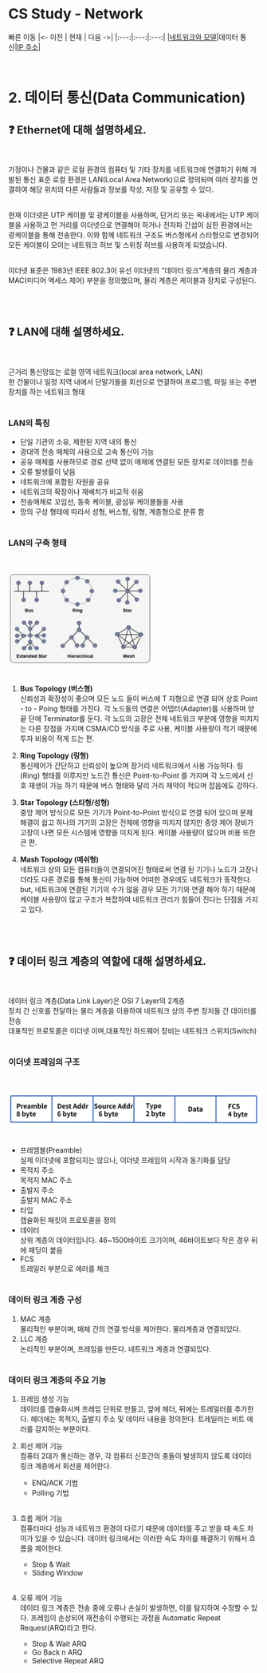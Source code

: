 # CS Study - Network

빠른 이동
|<- 이전 | 현재 | 다음 ->|
|:---:|:---:|:---:|
|[네트워크와 모델](./network-basic.md)|데이터 통신|[IP 주소](./network-ip.md)|

<br/>

# 2. 데이터 통신(Data Communication)

## ❓ Ethernet에 대해 설명하세요.

<br/>

가정이나 건물과 같은 로컬 환경의 컴퓨터 및 기타 장치를 네트워크에 연결하기 위해 개발된 통신 표준
로컬 환경은 LAN(Local Area Network)으로 정의되며 여러 장치를 연결하여 해당 위치의 다른 사람들과 정보를 작성, 저장 및 공유할 수 있다.  
<br/>

현재 이더넷은 UTP 케이블 및 광케이블을 사용하며, 단거리 또는 옥내에서는 UTP 케이블을 사용하고 먼 거리를 이더넷으로 연결해야 하거나 전자파 간섭이 심한 환경에서는 광케이블을 통해 전송한다. 이와 함께 네트워크 구조도 버스형에서 스타형으로 변경되어 모든 케이블이 모이는 네트워크 허브 및 스위칭 허브를 사용하게 되었습니다.  
<br/>

이더넷 표준은 1983년 IEEE 802.3이 유선 이더넷의 "데이터 링크"계층의 물리 계층과 MAC(미디어 액세스 제어) 부분을 정의했으며, 물리 계층은 케이블과 장치로 구성된다.  
<br/>

<br/>

## ❓ LAN에 대해 설명하세요.

<br/>

근거리 통신망또는 로컬 영역 네트워크(local area network, LAN)  
한 건물이나 일정 지역 내에서 단말기들을 회선으로 연결하여 프로그램, 파일 또는 주변장치를 하는 네트워크 형태  
<br/>

### LAN의 특징

- 단일 기관의 소유, 제한된 지역 내의 통신
- 광대역 전송 매체의 사용으로 고속 통신이 가능
- 공유 매체를 사용하므로 경로 선택 없이 매체에 연결된 모든 장치로 데이터를 전송
- 오류 발생률이 낮음
- 네트워크에 포함된 자원을 공유
- 네트워크의 확장이나 재배치가 비교적 쉬움
- 전송매체로 꼬임선, 동축 케이블, 광섬유 케이블들을 사용
- 망의 구성 형태에 따라서 성형, 버스형, 링형, 계층형으로 분류 함  
  <br/>

### LAN의 구축 형태

<br/>

![Network_Topology](./img/Network_Topology.png)  
<br/>

1. **Bus Topology (버스형)**  
   신뢰성과 확장성이 좋으며 모든 노드 들이 버스에 T 자형으로 연결 되어 상호 Point - to - Poing 형태를 가진다. 각 노드들의 연결은 어뎁터(Adapter)를 사용하며 양 끝 단에 Terminator를 둔다. 각 노드의 고장은 전체 네트워크 부분에 영향을 미치지 는 다른 장점을 가지며 CSMA/CD 방식을 주로 사용, 케이블 사용량이 적기 때문에 투자 비용이 적게 드는 편.

2. **Ring Topology (링형)**  
   통신제어가 간단하고 신뢰성이 높으며 장거리 네트워크에서 사용 가능하다. 링(Ring) 형태를 이루지만 노드간 통신은 Point-to-Point 를 가지며 각 노드에서 신호 재생이 가능 하기 때문에 버스 형태와 달리 거리 제약이 적으며 잡음에도 강하다.

3. **Star Topology (스타형/성형)**  
   중앙 제어 방식으로 모든 기기가 Point-to-Point 방식으로 연결 되어 있으며 문제 해결이 쉽고 하나의 기기의 고장은 전체에 영향을 미치지 않지만 중앙 제어 장비가 고장이 나면 모든 시스템에 영향을 미치게 된다. 케이블 사용량이 많으며 비용 또한 큰 편.

4. **Mash Topology (메쉬형)**  
   네트워크 상의 모든 컴퓨터들이 연결되어진 형태로써 연결 된 기기나 노드가 고장나더라도 다른 경로를 통해 통신이 가능하며 어떠한 경우에도 네트워크가 동작한다. but, 네트워크에 연결된 기기의 수가 많을 경우 모든 기기와 연결 해야 하기 때문에 케이블 사용량이 많고 구조가 복잡하여 네트워크 관리가 힘들어 진다는 단점을 가지고 있다.  
   <br/>

<br/>

## ❓ 데이터 링크 계층의 역할에 대해 설명하세요.

<br/>

데이터 링크 계층(Data Link Layer)은 OSI 7 Layer의 2계층  
장치 간 신호를 전달하는 물리 계층을 이용하여 네트워크 상의 주변 장치들 간 데이터를 전송  
대표적인 프로토콜은 이더넷 이며,대표적인 하드웨어 장비는 네트워크 스위치(Switch)  
<br/>

### 이더넷 프레임의 구조

<br/>

![Ethernet_Frame](./img/Ethernet_Frame.png)  
<br/>

- 프레엠블(Preamble)  
  실제 이더넷에 포함되지는 않으나, 이더넷 프레임의 시작과 동기화를 담당
- 목적지 주소  
  목적지 MAC 주소
- 출발지 주소  
  출발지 MAC 주소
- 타입  
  캡슐화된 패킷의 프로토콜을 정의
- 데이터  
  상위 계층의 데이터입니다. 46~1500바이트 크기이며, 46바이트보다 작은 경우 뒤에 패딩이 붙음
- FCS  
  트레일러 부분으로 에러를 체크  
  <br/>

### 데이터 링크 계층 구성

1. MAC 계층  
   물리적인 부분이며, 매체 간의 연결 방식을 제어한다. 물리계층과 연결되있다.
2. LLC 계층  
   논리적인 부분이며, 프레임을 만든다. 네트워크 계층과 연결되있다.  
   <br/>

### 데이터 링크 계층의 주요 기능

1. 프레임 생성 기능  
   데이터를 캡슐화시켜 프레임 단위로 만들고, 앞에 헤더, 뒤에는 트레일러를 추가한다. 헤더에는 목적지, 출발지 주소 및 데이터 내용을 정의한다. 트레일러는 비트 에러를 감지하는 부분이다.

2. 회선 제어 기능  
   컴퓨터 2대가 통신하는 경우, 각 컴퓨터 신호간의 충돌이 발생하지 않도록 데이터 링크 계층에서 회선을 제어한다.

   - ENQ/ACK 기법
   - Polling 기법  
     <br/>

3. 흐름 제어 기능  
   컴퓨터마다 성능과 네트워크 환경이 다르기 때문에 데이터를 주고 받을 때 속도 차이가 있을 수 있습니다. 데이터 링크에서는 이러한 속도 차이를 해결하기 위해서 흐름을 제어한다.

   - Stop & Wait
   - Sliding Window  
     <br/>

4. 오류 제어 기능  
   데이터 링크 계층은 전송 중에 오류나 손실이 발생하면, 이를 탐지하여 수정할 수 있다. 프레임이 손상되어 재전송이 수행되는 과정을 Automatic Repeat Request(ARQ)라고 한다.

   - Stop & Wait ARQ
   - Go Back n ARQ
   - Selective Repeat ARQ  
     <br/>

<br/>
